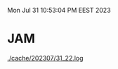 Mon Jul 31 10:53:04 PM EEST 2023
# JAM
<a href='./cache/202307/31_22.log'>./cache/202307/31_22.log</a>
